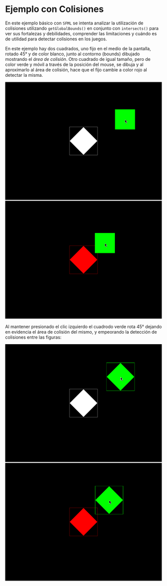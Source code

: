 # Ejemplo con Colisiones

En este ejemplo básico con `SFML` se intenta analizar la utilización de colisiones utilizando `getGlobalBounds()` en conjunto con `intersects()` para ver sus fortalezas y debilidades, comprender las limitaciones y cuándo es de utilidad para detectar colisiones en los juegos.

En este ejemplo hay dos cuadrados, uno fijo en el medio de la pantalla, rotado 45° y de color blanco, junto al contorno (bounds) dibujado mostrando el *área de colisión*. Otro cuadrado de igual tamaño, pero de color verde y móvil a través de la posición del mouse, se dibuja y al aproximarlo al área de colisión, hace que el fijo cambie a color rojo al detectar la misma.

![Captura de pantalla de lo descripto en el párrafo anterior](img/colisiones-ej-01.png)
![Captura de pantalla de lo descripto en el párrafo anterior](img/colisiones-ej-02.png)

Al mantener presionado el clic izquierdo el cuadrodo verde rota 45° dejando en evidencia el área de colisión del mismo, y empeorando la detección de colisiones entre las figuras:

![Captura de pantalla de lo descripto en el párrafo anterior](img/colisiones-ej-03.png)
![Captura de pantalla de lo descripto en el párrafo anterior](img/colisiones-ej-04.png)
